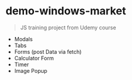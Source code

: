 # demo-windows-market

> JS training project from Udemy course

- Modals
- Tabs
- Forms (post Data via fetch)
- Calculator Form
- Timer
- Image Popup
